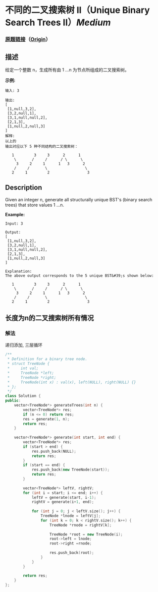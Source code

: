 # 不同的二叉搜索树 II（Unique Binary Search Trees II）*Medium*
### [原题链接](https://leetcode-cn.com/problems/unique-binary-search-trees-ii)（[Origin](https://leetcode.com/problems/unique-binary-search-trees-ii)）
## 描述
给定一个整数 n，生成所有由 1 ...n 为节点所组成的二叉搜索树。

**示例:**
```
输入: 3

输出:
[
 [1,null,3,2],
 [3,2,null,1],
 [3,1,null,null,2],
 [2,1,3],
 [1,null,2,null,3]
]
解释:
以上的
输出对应以下 5 种不同结构的二叉搜索树：

   1         3     3      2      1
    \       /     /      / \      \
     3     2     1      1   3      2
    /     /       \                 \
   2     1         2                 3
```

## Description
Given an integer n, generate all structurally unique BST&#39;s (binary search trees) that store values 1 ...n.

**Example:**
```
Input: 3

Output:
[
 [1,null,3,2],
 [3,2,null,1],
 [3,1,null,null,2],
 [2,1,3],
 [1,null,2,null,3]
]

Explanation:
The above output corresponds to the 5 unique BST&#39;s shown below:

   1         3     3      2      1
    \       /     /      / \      \
     3     2     1      1   3      2
    /     /       \                 \
   2     1         2                 3
```


## 长度为n的二叉搜索树所有情况
### 解法
递归添加, 三层循环
```c++
/**
 * Definition for a binary tree node.
 * struct TreeNode {
 *     int val;
 *     TreeNode *left;
 *     TreeNode *right;
 *     TreeNode(int x) : val(x), left(NULL), right(NULL) {}
 * };
 */
class Solution {
public:
    vector<TreeNode*> generateTrees(int n) {
        vector<TreeNode*> res;
        if (n <= 0) return res;
        res = generate(1, n);
        return res;
    }
    
    vector<TreeNode*> generate(int start, int end) {
        vector<TreeNode*> res;
        if (start > end) {
            res.push_back(NULL);
            return res;
        }
        if (start == end) {
            res.push_back(new TreeNode(start));
            return res;
        }
        
        vector<TreeNode*> leftV, rightV;
        for (int i = start; i <= end; i++) {
            leftV = generate(start, i-1);
            rightV = generate(i+1, end);
            
            for (int j = 0; j < leftV.size(); j++) {
                TreeNode *lnode = leftV[j];
                for (int k = 0; k < rightV.size(); k++) {
                    TreeNode *rnode = rightV[k];
                    
                    TreeNode *root = new TreeNode(i);
                    root->left = lnode;
                    root->right =rnode;
                    
                    res.push_back(root);
                }
            }
        }
        
        return res;
    }
};
```